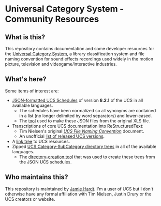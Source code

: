 # Universal Category System - Community Resources

## What is this?

This repository contains documentation and some developer resources for the 
[Universal Category System][ucs], a library classification system and file 
naming convention for sound effects recordings used widely in the motion
picture, television and videogame/interactive industries.

[ucs]: https://universalcategorysystem.com

## What's here?

Some items of interest are:

  - [JSON-formatted UCS Schedules](json/) of version **8.2.1** of the UCS in 
    all available languages.
    - The schedules have been normalized so all synonyms are contained in a 
      list (no longer delimited by word separators) and lower-cased.
    - The [tool](tools/ucsxls2json.py) used to make these JSON files from the
      original XLS file.
  - Transcriptions of core UCS documentation into ReStructuredText:
    - Tim Nielsen's original [*UCS File Naming Convention*][ucs_fns] document.
    - An unofficial [list of released UCS versions](docs/versions.rst).
  - A [link tree](docs/links.rst) to UCS resources.
  - Zipped [UCS Category-SubCategory directory trees](dirs) in all of the
    available languages.
    - The [directory-creation tool](tools/ucsdirs.py) that was used to create 
      these trees from the JSON UCS schedules.
 
 [ucs_fns]:docs/ucs_file_naming_convention.rst

## Who maintains this?

This repository is maintained by [Jamie Hardt][jh]. I'm a user of UCS but I 
don't otherwise have any formal affiliation with Tim Nielsen, Justin Drury or 
the UCS creators or website.

[jh]: https://github.com/iluvcapra
